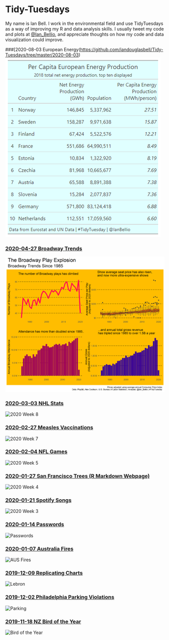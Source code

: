 # Tidy-Tuesdays
My name is Ian Bell. I work in the environmental field and use TidyTuesdays as a way of improving my R and data analysis skills. I usually tweet my code and plots at [@Ian_Bellio](https://twitter.com/Ian_Bellio), and appreciate thoughts on how my code and data visualization could improve.

###[2020-08-03 European Energy(https://github.com/iandouglasbell/Tidy-Tuesdays/tree/master/2020-08-03)
![Week 32](https://github.com/iandouglasbell/Tidy-Tuesdays/blob/master/2020-08-03/EnergyTable.png)

### [2020-04-27 Broadway Trends](https://github.com/iandouglasbell/Tidy-Tuesdays/tree/master/2020-04-27)
![2020 Week 18](https://github.com/iandouglasbell/Tidy-Tuesdays/blob/master/2020-04-27/Broadway.png)

### [2020-03-03 NHL Stats](https://github.com/iandouglasbell/Tidy-Tuesdays/tree/master/2020-03-03)
![2020 Week 8](https://github.com/iandouglasbell/Tidy-Tuesdays/blob/master/2020-03-03/NHL.png)

### [2020-02-27 Measles Vaccinations](https://github.com/iandouglasbell/Tidy-Tuesdays/tree/master/2020-02-24)
![2020 Week 7](https://github.com/iandouglasbell/Tidy-Tuesdays/blob/master/2020-02-24/CA_Measles.png)

### [2020-02-04 NFL Games](https://github.com/iandouglasbell/Tidy-Tuesdays/tree/master/2020-02-04)
![2020 Week 5](https://github.com/iandouglasbell/Tidy-Tuesdays/blob/master/2020-02-04/NFL_Wins.png)

### [2020-01-27 San Francisco Trees (R Markdown Webpage)](https://iandouglasbell.github.io/SFtrees.html)
![2020 Week 4](https://github.com/iandouglasbell/Tidy-Tuesdays/blob/master/2020-01-27/Screenshot.png)

### [2020-01-21 Spotify Songs](https://github.com/iandouglasbell/Tidy-Tuesdays/tree/master/2020-01-21)
![2020 Week 3](https://github.com/iandouglasbell/Tidy-Tuesdays/blob/master/2020-01-21/SongAttributes.png)

### [2020-01-14 Passwords](https://github.com/iandouglasbell/Tidy-Tuesdays/tree/master/2020-01-14)
![Passwords](https://github.com/iandouglasbell/Tidy-Tuesdays/blob/master/2020-01-14/AnimalPasswords.png)

### [2020-01-07 Australia Fires](https://github.com/iandouglasbell/Tidy-Tuesdays/tree/master/2020-01-07)
![AUS Fires](https://github.com/iandouglasbell/Tidy-Tuesdays/blob/master/2020-01-07/SEAusTemps.png)

### [2019-12-09 Replicating Charts](https://github.com/iandouglasbell/Tidy-Tuesdays/tree/master/2019-12-09)
![Lebron](https://github.com/iandouglasbell/Tidy-Tuesdays/blob/master/2019-12-09/LeBronShots.png)

### [2019-12-02 Philadelphia Parking Violations](https://github.com/iandouglasbell/Tidy-Tuesdays/tree/master/2019-12-02)
![Parking](https://github.com/iandouglasbell/Tidy-Tuesdays/blob/master/2019-12-02/HP%20Violations.png)

### [2019-11-18 NZ Bird of the Year](https://github.com/iandouglasbell/Tidy-Tuesdays/tree/master/2019-11-18)
![Bird of the Year](https://github.com/iandouglasbell/Tidy-Tuesdays/blob/master/2019-11-18/Voters_Time_FinalPlot.png)


